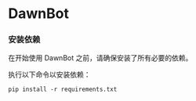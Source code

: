 # DawnBot
### 安装依赖
在开始使用 DawnBot 之前，请确保安装了所有必要的依赖。

执行以下命令以安装依赖：

```
pip install -r requirements.txt
```